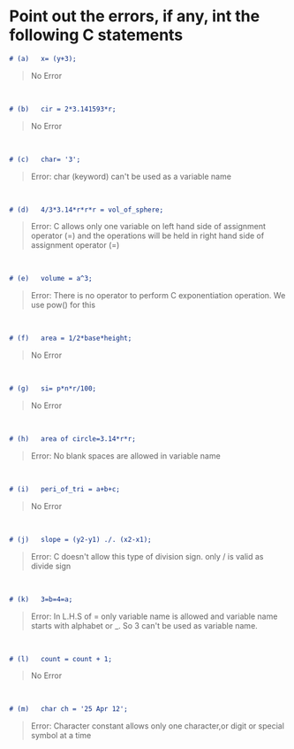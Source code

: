 
# Point out the errors, if any, int the following C statements

``` md
# (a)   x= (y+3);
```

> No Error

&nbsp;

``` md
# (b)   cir = 2*3.141593*r;
```

> No Error

&nbsp;

``` md
# (c)   char= '3';
```

> Error: char (keyword) can't be used as a variable name

&nbsp;

``` md
# (d)   4/3*3.14*r*r*r = vol_of_sphere;
```

> Error: C allows only one variable on left hand side of assignment operator (=) and the operations will be held in right hand side of assignment operator (=)

&nbsp;

``` md
# (e)   volume = a^3;
```

> Error: There is no operator to perform C exponentiation operation. We use pow() for this

&nbsp;

``` md
# (f)   area = 1/2*base*height;
```

> No Error

&nbsp;

``` md
# (g)   si= p*n*r/100;
```

> No Error

&nbsp;

``` md
# (h)   area of circle=3.14*r*r;
```

> Error: No blank spaces are allowed in variable name

&nbsp;

``` md
# (i)   peri_of_tri = a+b+c;
```

> No Error

&nbsp;

``` md
# (j)   slope = (y2-y1) ./. (x2-x1);
```

> Error: C doesn't allow this type of division sign. only / is valid as divide sign

&nbsp;

``` md
# (k)   3=b=4=a;
```

> Error: In L.H.S of = only variable name is allowed and variable name starts with alphabet or _. So 3 can't be used as variable name.

&nbsp;

``` md
# (l)   count = count + 1;
```

> No Error

&nbsp;

``` md
# (m)   char ch = '25 Apr 12';
```

> Error: Character constant allows only one  character,or digit or special symbol at a time
